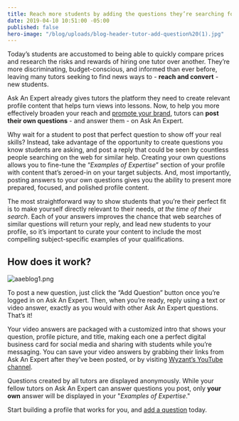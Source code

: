 ```yaml
---
title: Reach more students by adding the questions they’re searching for.
date: 2019-04-10 10:51:00 -05:00
published: false
hero-image: "/blog/uploads/blog-header-tutor-add-question%20(1).jpg"
---
```


Today’s students are accustomed to being able to quickly compare prices and research the risks and rewards of hiring one tutor over another. They’re more discriminating, budget-conscious, and informed than ever before, leaving many tutors seeking to find news ways to - **reach and convert** - new students.

Ask An Expert already gives tutors the platform they need to create relevant profile content that helps turn views into lessons. Now, to help you more effectively broaden your reach and [promote your brand](https://www.wyzant.com/blog/tutor/answer-impress-convert/), tutors can **post their own questions** - and answer them - on Ask An Expert. 

Why wait for a student to post that perfect question to show off your real skills? Instead, take advantage of the opportunity to create questions you know students are asking, and post a reply that could be seen by countless people searching on the web for similar help. Creating your own questions allows you to fine-tune the “*Examples of Expertise*” section of your profile with content that’s zeroed-in on your target subjects. And, most importantly, posting answers to your own questions gives you the ability to present more prepared, focused,  and polished profile content.

The most straightforward way to show students that you’re their perfect fit is to make yourself directly relevant to their needs, *at the time of their search*. Each of your answers improves the chance that web searches of similar questions will return your reply, and lead new students to your profile, so it’s important to curate your content to include the most compelling subject-specific examples of your qualifications. 

## How does it work?

![aaeblog1.png](/blog/uploads/aaeblog1.png)

To post a new question, just click the “Add Question” button once you’re logged in on Ask An Expert. Then, when you’re ready, reply using a text or video answer, exactly as you would with other Ask An Expert questions. That’s it!

Your video answers are packaged with a customized intro that shows your question, profile picture, and title, making each one a perfect digital business card for social media and sharing with students while you’re messaging. You can save your video answers by grabbing their links from Ask An Expert after they’ve been posted, or by visiting [Wyzant’s YouTube channel](https://www.youtube.com/user/WyzAnt/featured).

Questions created by all tutors are displayed anonymously. While your fellow tutors on Ask An Expert can answer questions you post, only **your own** answer will be displayed in your "*Examples of Expertise*."

Start building a profile that works for you, and [add a question](https://www.wyzant.com/resources/answers/ask) today.